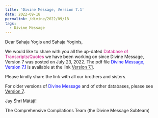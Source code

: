 ```yaml
---
title: 'Divine Message, Version 7.1'
date: 2022-09-18
permalink: /divine/2022/09/18
tags:
  - Divine Message
---
```


<p>
Dear Sahaja Yogis and Sahaja Yoginīs,  
</p>


We would like to share with you all the up-dated <font color="mediumvioletred">Database of Transcripts/Quotes</font> we have been working on since Divine Message, Version 7 was posted on July 23, 2022. The pdf file <font color="blue">Divine Message, Version 7.1</font> is available at the link
<a href="https://bit.ly/3S9W2U0">Version 7.1</a>.

<p>
Please kindly share the link with all our brothers and sisters. 
</p>

For older versions of <font color="blue">Divine Message</font> and of other databases, please see <a href="https://seven-teams.github.io/divine/2022/07/23"> Version 7</a>.

Jay Śhrī Mātājī!

The Comprehensive Compilations Team (the Divine Message Subteam)